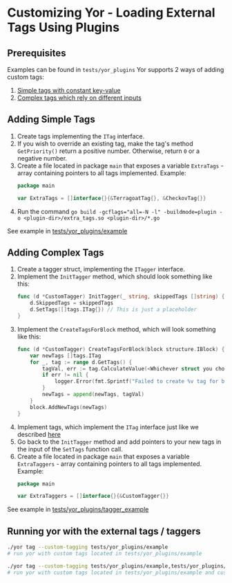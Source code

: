 # Customizing Yor - Loading External Tags Using Plugins

## Prerequisites

Examples can be found in `tests/yor_plugins`
Yor supports 2 ways of adding custom tags:
1. [Simple tags with constant key-value](#adding-simple-tags)
2. [Complex tags which rely on different inputs](#adding-complex-tags)

## Adding Simple Tags
1. Create tags implementing the `ITag` interface.
2. If you wish to override an existing tag, make the tag's method `GetPriority()` return a positive number. Otherwise, return `0` or a negative number.
3. Create a file located in package `main` that exposes a variable `ExtraTags` - array containing pointers to all tags implemented. Example:
    ```go
    package main
    
    var ExtraTags = []interface{}{&TerragoatTag{}, &CheckovTag{}}
    ```
4. Run the command `go build -gcflags="all=-N -l" -buildmode=plugin -o <plugin-dir>/extra_tags.so <plugin-dir>/*.go`

See example in [tests/yor_plugins/example](tests/yor_plugins/example)

## Adding Complex Tags
1. Create a tagger struct, implementing the `ITagger` interface.
2. Implement the `InitTagger` method, which should look something like this:
    ```go
    func (d *CustomTagger) InitTagger(_ string, skippedTags []string) {
	    d.SkippedTags = skippedTags
	    d.SetTags([]tags.ITag{}) // This is just a placeholder
    }
    ```
3. Implement the `CreateTagsForBlock` method, which will look something like this:
    ```go
   func (d *CustomTagger) CreateTagsForBlock(block structure.IBlock) {
        var newTags []tags.ITag
        for _, tag := range d.GetTags() {
            tagVal, err := tag.CalculateValue(<Whichever struct you choose to pass to the tagger>)
            if err != nil {
                logger.Error(fmt.Sprintf("Failed to create %v tag for block %v", tag.GetKey(), block.GetResourceID()))
            }
            newTags = append(newTags, tagVal)
        }
        block.AddNewTags(newTags)
   }
    ```
4. Implement tags, which implement the `ITag` interface just like we described [here](#adding-simple-tags)
5. Go back to the `InitTagger` method and add pointers to your new tags in the input of the `SetTags` function call.
6. Create a file located in package `main` that exposes a variable `ExtraTaggers` - array containing pointers to all tags implemented. Example:
    ```go
    package main
    
    var ExtraTaggers = []interface{}{&CustomTagger{}}
    ```

See example in [tests/yor_plugins/tagger_example](tests/yor_plugins/tag_group_example)

## Running yor with the external tags / taggers

```sh
./yor tag --custom-tagging tests/yor_plugins/example
# run yor with custom tags located in tests/yor_plugins/example

./yor tag --custom-tagging tests/yor_plugins/example,tests/yor_plugins/tag_group_example
# run yor with custom tags located in tests/yor_plugins/example and custom taggers located in tests/yor_plugins/tag_group_example
```